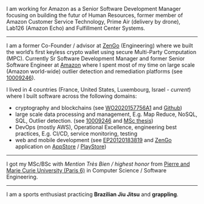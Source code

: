 I am working for Amazon as a Senior Software Development Manager focusing on building the futur of Human Resources, former member of Amazon Customer Service Technology, Prime Air (delivery by drone), Lab126 (Amazon Echo) and Fulfillment Center Systems.

___

I am a former Co-Founder / advisor at [ZenGo](https://www.zengo.com) (Engineering) where we built the world’s first keyless crypto wallet using secure Multi-Party Computation (MPC).
Currently Sr Software Development Manager and former Senior Software Engineer at [Amazon](https://www.amazon.com) where I spent most of my time on large scale (Amazon world-wide) outlier detection and remediation platforms (see [10009246](https://patents.google.com/patent/US10009246B1/en)).

I lived in 4 countries (France, United States, Luxembourg, Israel - _current_) where I built software across the following domains:
* cryptography and blockchains (see [WO2020157756A1](https://patents.google.com/patent/WO2020157756A1/en?oq=WO2020157756A1) and [Github](https://github.com/gbenattar))
* large scale data processing and management, E.g. Map Reduce, NoSQL, SQL, Outlier detection. (see [10009246](https://patents.google.com/patent/US10009246B1/en) and [MSc thesis](http://hal.archives-ouvertes.fr/hal-00601261/))
* DevOps (mostly AWS), Operational Excellence, engineering best practices, E.g. CI/CD, service monitoring, testing
* web and mobile development (see [EP20120183819](http://www.google.com/patents/EP2568432A1?cl=en) and [ZenGo](https://www.zengo.com) application on [AppStore](https://apps.apple.com/us/app/zengo-crypto-bitcoin-wallet/id1440147115) / [PlayStore](https://play.google.com/store/apps/details?id=com.zengo.wallet&hl=en&gl=US))

___
I got my MSc/BSc with _Mention Très Bien / highest honor_ from [Pierre and Marie Curie University (Paris 6)](https://www.linkedin.com/school/universite-pierre-et-marie-curie/) in Computer Science / Software Engineering.

___
I am a sports enthusiast practicing **Brazilian Jiu Jitsu** and **grappling**.



